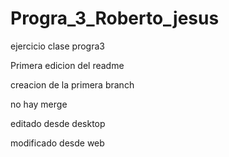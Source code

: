 # Progra_3_Roberto_jesus
ejercicio clase progra3

Primera edicion del readme



creacion de la primera branch

no hay merge  

editado desde desktop

modificado desde web
